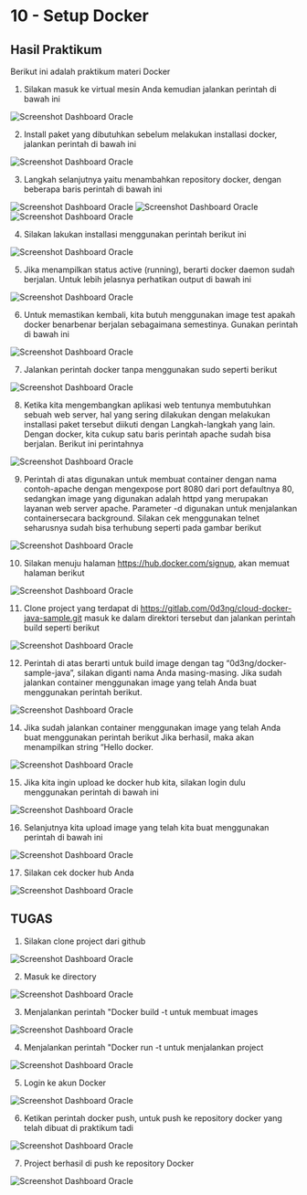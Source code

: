 # 10 - Setup Docker



## Hasil Praktikum

Berikut ini adalah praktikum materi Docker 

1. Silakan masuk ke virtual mesin Anda kemudian jalankan perintah di bawah ini

![Screenshot Dashboard Oracle](img/1.PNG)

2. Install paket yang dibutuhkan sebelum melakukan installasi docker, jalankan perintah
di bawah ini

![Screenshot Dashboard Oracle](img/2.PNG)


3. Langkah selanjutnya yaitu menambahkan repository docker, dengan beberapa baris
perintah di bawah ini

![Screenshot Dashboard Oracle](img/3.PNG)
![Screenshot Dashboard Oracle](img/4.PNG)
![Screenshot Dashboard Oracle](img/5.PNG)

4. Silakan lakukan installasi menggunakan perintah berikut ini

![Screenshot Dashboard Oracle](img/6.PNG)

5. Jika menampilkan status active (running), berarti docker daemon sudah berjalan. Untuk
lebih jelasnya perhatikan output di bawah ini

![Screenshot Dashboard Oracle](img/7.PNG)

6. Untuk memastikan kembali, kita butuh menggunakan image test apakah docker benarbenar berjalan sebagaimana semestinya. Gunakan perintah di bawah ini

![Screenshot Dashboard Oracle](img/8.PNG)

7. Jalankan
perintah docker tanpa menggunakan sudo seperti berikut

![Screenshot Dashboard Oracle](img/9.PNG)

8. Ketika kita mengembangkan aplikasi web tentunya membutuhkan sebuah web server, hal yang
sering dilakukan dengan melakukan installasi paket tersebut diikuti dengan Langkah-langkah
yang lain. Dengan docker, kita cukup satu baris perintah apache sudah bisa berjalan. Berikut
ini perintahnya

![Screenshot Dashboard Oracle](img/11.PNG)

9. Perintah di atas digunakan untuk membuat container dengan nama contoh-apache dengan
mengexpose port 8080 dari port defaultnya 80, sedangkan image yang digunakan adalah httpd
yang merupakan layanan web server apache. Parameter -d digunakan untuk menjalankan
containersecara background. Silakan cek menggunakan telnet seharusnya sudah bisa terhubung
seperti pada gambar berikut

![Screenshot Dashboard Oracle](img/12.PNG)

10. Silakan menuju halaman https://hub.docker.com/signup, akan memuat halaman berikut

![Screenshot Dashboard Oracle](img/13.PNG)

11. Clone project yang terdapat di https://gitlab.com/0d3ng/cloud-docker-java-sample.git
masuk ke dalam direktori tersebut dan jalankan perintah build seperti berikut

![Screenshot Dashboard Oracle](img/14.PNG)

12. Perintah di atas berarti untuk build image dengan tag “0d3ng/docker-sample-java”,
silakan diganti nama Anda masing-masing. Jika sudah jalankan container
menggunakan image yang telah Anda buat menggunakan perintah berikut.

![Screenshot Dashboard Oracle](img/16.PNG)

14. Jika sudah jalankan container
menggunakan image yang telah Anda buat menggunakan perintah berikut
Jika berhasil, maka akan menampilkan string “Hello docker. 

![Screenshot Dashboard Oracle](img/17.PNG)

15. Jika kita ingin upload ke docker hub kita, silakan login dulu menggunakan perintah di bawah
ini

![Screenshot Dashboard Oracle](img/18.PNG)

16. Selanjutnya kita upload image yang telah kita buat menggunakan perintah di bawah ini

![Screenshot Dashboard Oracle](img/19.PNG)

17. Silakan cek docker hub Anda

![Screenshot Dashboard Oracle](img/27.PNG)


## TUGAS

1. Silakan clone project dari github

![Screenshot Dashboard Oracle](img/20.PNG)

2. Masuk ke directory

![Screenshot Dashboard Oracle](img/21.PNG)

3. Menjalankan perintah "Docker build -t untuk membuat images

![Screenshot Dashboard Oracle](img/22.PNG)

4. Menjalankan perintah "Docker run -t untuk menjalankan project

![Screenshot Dashboard Oracle](img/23.PNG)

5. Login ke akun Docker

![Screenshot Dashboard Oracle](img/24.PNG)

6. Ketikan perintah docker push, untuk push ke repository docker yang telah dibuat di praktikum tadi

![Screenshot Dashboard Oracle](img/25.PNG)

7. Project berhasil di push ke repository Docker

![Screenshot Dashboard Oracle](img/26.PNG)
